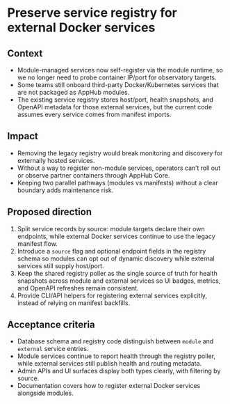 # Preserve service registry for external Docker services

## Context
- Module-managed services now self-register via the module runtime, so we no longer need to probe container IP/port for observatory targets.
- Some teams still onboard third-party Docker/Kubernetes services that are not packaged as AppHub modules.
- The existing service registry stores host/port, health snapshots, and OpenAPI metadata for those external services, but the current code assumes every service comes from manifest imports.

## Impact
- Removing the legacy registry would break monitoring and discovery for externally hosted services.
- Without a way to register non-module services, operators can’t roll out or observe partner containers through AppHub Core.
- Keeping two parallel pathways (modules vs manifests) without a clear boundary adds maintenance risk.

## Proposed direction
1. Split service records by source: module targets declare their own endpoints, while external Docker services continue to use the legacy manifest flow.
2. Introduce a `source` flag and optional endpoint fields in the registry schema so modules can opt out of dynamic discovery while external services still supply host/port.
3. Keep the shared registry poller as the single source of truth for health snapshots across module and external services so UI badges, metrics, and OpenAPI refreshes remain consistent.
4. Provide CLI/API helpers for registering external services explicitly, instead of relying on manifest backfills.

## Acceptance criteria
- Database schema and registry code distinguish between `module` and `external` service entries.
- Module services continue to report health through the registry poller, while external services still publish health and routing metadata.
- Admin APIs and UI surfaces display both types clearly, with filtering by source.
- Documentation covers how to register external Docker services alongside modules.
